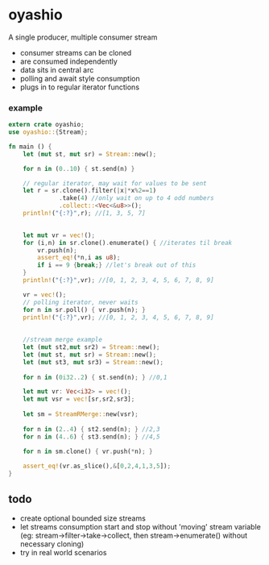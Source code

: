 # oyashio

A single producer, multiple consumer stream
- consumer streams can be cloned
- are consumed independently
- data sits in central arc
- polling and await style consumption
- plugs in to regular iterator functions

### example ###

```rust
extern crate oyashio;
use oyashio::{Stream};

fn main () {
    let (mut st, mut sr) = Stream::new();

    for n in (0..10) { st.send(n) }

    // regular iterator, may wait for values to be sent
    let r = sr.clone().filter(|x|*x%2==1)
              .take(4) //only wait on up to 4 odd numbers
              .collect::<Vec<&u8>>();
    println!("{:?}",r); //[1, 3, 5, 7]

    
    let mut vr = vec!();
    for (i,n) in sr.clone().enumerate() { //iterates til break
        vr.push(n);
        assert_eq!(*n,i as u8);
        if i == 9 {break;} //let's break out of this
    }
    println!("{:?}",vr); //[0, 1, 2, 3, 4, 5, 6, 7, 8, 9]

    vr = vec!();
    // polling iterator, never waits
    for n in sr.poll() { vr.push(n); }
    println!("{:?}",vr); //[0, 1, 2, 3, 4, 5, 6, 7, 8, 9]
    
    
    //stream merge example
    let (mut st2,mut sr2) = Stream::new();
    let (mut st, mut sr) = Stream::new();
    let (mut st3, mut sr3) = Stream::new();
    
    for n in (0i32..2) { st.send(n); } //0,1

    let mut vr: Vec<i32> = vec!();        
    let mut vsr = vec![sr,sr2,sr3];
    
    let sm = StreamRMerge::new(vsr);
    
    for n in (2..4) { st2.send(n); } //2,3
    for n in (4..6) { st3.send(n); } //4,5
    
    for n in sm.clone() { vr.push(*n); }

    assert_eq!(vr.as_slice(),&[0,2,4,1,3,5]);
}								
```

## todo ##
- create optional bounded size streams
- let streams consumption start and stop without 'moving' stream variable (eg: stream->filter->take->collect, then stream->enumerate() without necessary cloning)
- try in real world scenarios
